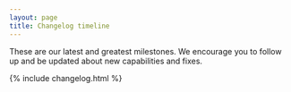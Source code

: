```yaml
---
layout: page
title: Changelog timeline
---
```


These are our latest and greatest milestones. We encourage you to follow up and be updated about new capabilities and fixes.

{% include changelog.html %}
